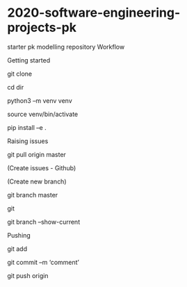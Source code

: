 # 2020-software-engineering-projects-pk
starter pk modelling repository
Workflow 

Getting started 

git clone <webpage> 

cd dir 

python3 –m venv venv 

source venv/bin/activate 

pip install –e . 

Raising issues 

git pull origin master 

(Create issues - Github)  

(Create new branch) 

git branch <new-branch> master 

git <checkout new-branch> 

git branch –show-current 

Pushing 

git add <file> 

git commit –m ‘comment’ 

git push origin <new-branch> 
